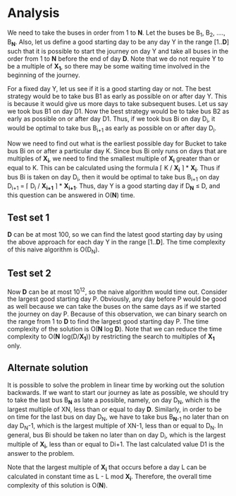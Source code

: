# Analysis

We need to take the buses in order from 1 to **N**. Let the buses be B<sub>1</sub>, B<sub>2</sub>, ...., B<sub>**N**</sub>. Also, let us define a good starting day to be any day Y in the range [1..**D**] such that it is possible to start the journey on day Y and take all buses in the order from 1 to **N** before the end of day **D**. Note that we do not require Y to be a multiple of **X<sub>1</sub>**, so there may be some waiting time involved in the beginning of the journey.

For a fixed day Y, let us see if it is a good starting day or not. The best strategy would be to take bus B1 as early as possible on or after day Y. This is because it would give us more days to take subsequent buses. Let us say we took bus B1 on day D1. Now the best strategy would be to take bus B2 as early as possible on or after day D1. Thus, if we took bus Bi on day D<sub>i</sub>, it would be optimal to take bus B<sub>i+1</sub> as early as possible on or after day D<sub>i</sub>.

Now we need to find out what is the earliest possible day for Bucket to take bus Bi on or after a particular day K. Since bus Bi only runs on days that are multiples of **X<sub>i</sub>**, we need to find the smallest multiple of **X<sub>i</sub>** greater than or equal to K. This can be calculated using the formula ⌈ K / **X<sub>i</sub>** ⌉ \* **X<sub>i</sub>**. Thus if bus Bi is taken on day D<sub>i</sub>, then it would be optimal to take bus B<sub>i+1</sub> on day D<sub>i+1</sub> = ⌈ D<sub>i</sub> / **X<sub>i+1</sub>** ⌉ \* **X<sub>i+1</sub>**. Thus, day Y is a good starting day if D<sub>**N**</sub> ≤ D, and this question can be answered in O(**N**) time.

## Test set 1

**D** can be at most 100, so we can find the latest good starting day by using the above approach for each day Y in the range [1..**D**]. The time complexity of this naive algorithm is O(D<sub>N</sub>).

## Test set 2

Now **D** can be at most 10<sup>12</sup>, so the naive algorithm would time out. Consider the largest good starting day P. Obviously, any day before P would be good as well because we can take the buses on the same days as if we started the journey on day P. Because of this observation, we can binary search on the range from 1 to **D** to find the largest good starting day P. The time complexity of the solution is O(**N** log **D**). Note that we can reduce the time complexity to O(**N** log(D/**X<sub>1</sub>**)) by restricting the search to multiples of **X<sub>1</sub>** only.

## Alternate solution

It is possible to solve the problem in linear time by working out the solution backwards. If we want to start our journey as late as possible, we should try to take the last bus B<sub>**N**</sub> as late a possible, namely, on day D<sub>N</sub>, which is the largest multiple of XN, less than or equal to day **D**. Similarly, in order to be on time for the last bus on day D<sub>N</sub>, we have to take bus B<sub>**N**-1</sub> no later than on day D<sub>N</sub>-1, which is the largest multiple of XN-1, less than or equal to D<sub>N</sub>. In general, bus Bi should be taken no later than on day D<sub>i</sub>, which is the largest multiple of **X<sub>i</sub>**, less than or equal to Di+1. The last calculated value D1 is the answer to the problem.

Note that the largest multiple of **X<sub>i</sub>** that occurs before a day L can be calculated in constant time as L - L mod **X<sub>i</sub>**. Therefore, the overall time complexity of this solution is O(**N**).
